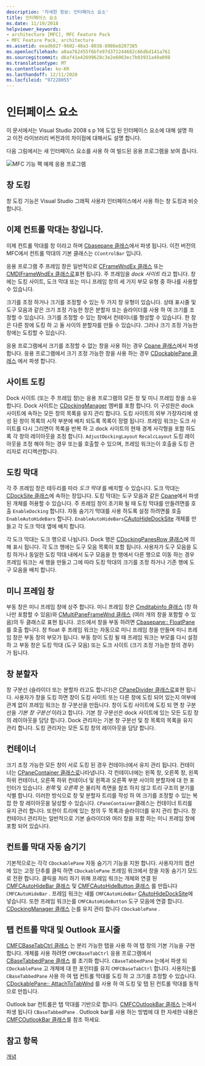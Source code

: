 ```yaml
---
description: '자세한 정보: 인터페이스 요소'
title: 인터페이스 요소
ms.date: 11/19/2018
helpviewer_keywords:
- architecture [MFC], MFC Feature Pack
- MFC Feature Pack, architecture
ms.assetid: eead6827-9602-40a3-8038-8986e8207385
ms.openlocfilehash: a0aa762455f6bfe97d371244682c66dbd141a761
ms.sourcegitcommit: d6af41e42699628c3e2e6063ec7b03931a49a098
ms.translationtype: MT
ms.contentlocale: ko-KR
ms.lasthandoff: 12/11/2020
ms.locfileid: "97228055"
---
```

# <a name="interface-elements"></a>인터페이스 요소

이 문서에서는 Visual Studio 2008 s p 1에 도입 된 인터페이스 요소에 대해 설명 하 고 이전 라이브러리 버전과의 차이점에 대해서도 설명 합니다.

다음 그림에서는 새 인터페이스 요소를 사용 하 여 빌드된 응용 프로그램을 보여 줍니다.

![MFC 기능 팩 예제 응용 프로그램](../mfc/media/mfc_featurepack.png "MFC 기능 팩 예제 응용 프로그램")

## <a name="window-docking"></a>창 도킹

창 도킹 기능은 Visual Studio 그래픽 사용자 인터페이스에서 사용 하는 창 도킹과 비슷합니다.

## <a name="control-bars-are-now-panes"></a>이제 컨트롤 막대는 창입니다.

이제 컨트롤 막대를 창 이라고 하며 [Cbasepane 클래스](reference/cbasepane-class.md)에서 파생 됩니다. 이전 버전의 MFC에서 컨트롤 막대의 기본 클래스는 `CControlBar` 입니다.

응용 프로그램 주 프레임 창은 일반적으로 [CFrameWndEx 클래스](reference/cframewndex-class.md) 또는 [CMDIFrameWndEx 클래스로](reference/cmdiframewndex-class.md)표현 됩니다. 주 프레임을 *dock 사이트* 라고 합니다. 창에는 도킹 사이트, 도크 막대 또는 미니 프레임 창의 세 가지 부모 유형 중 하나를 사용할 수 있습니다.

크기를 조정 하거나 크기를 조정할 수 있는 두 가지 창 유형이 있습니다. 상태 표시줄 및 도구 모음과 같은 크기 조정 가능한 창은 분할자 또는 슬라이더를 사용 하 여 크기를 조정할 수 있습니다. 크기를 조정할 수 있는 창에서 컨테이너를 형성할 수 있습니다. 한 창은 다른 창에 도킹 하 고 둘 사이의 분할자를 만들 수 있습니다. 그러나 크기 조정 가능한 창에는 도킹할 수 있습니다.

응용 프로그램에서 크기를 조정할 수 없는 창을 사용 하는 경우 [Cpane 클래스](reference/cpane-class.md)에서 파생 합니다.  응용 프로그램에서 크기 조정 가능한 창을 사용 하는 경우 [CDockablePane 클래스](reference/cdockablepane-class.md) 에서 파생 합니다.

## <a name="dock-site"></a>사이트 도킹

Dock 사이트 (또는 주 프레임 창)는 응용 프로그램의 모든 창 및 미니 프레임 창을 소유 합니다. Dock 사이트는 [CDockingManager](reference/cdockingmanager-class.md) 멤버를 포함 합니다. 이 구성원은 dock 사이트에 속하는 모든 창의 목록을 유지 관리 합니다. 도킹 사이트의 외부 가장자리에 생성 된 창이 목록의 시작 부분에 배치 되도록 목록이 정렬 됩니다. 프레임 워크는 도크 사이트를 다시 그리면이 목록을 반복 하 고 dock 사이트의 현재 경계 사각형을 포함 하도록 각 창의 레이아웃을 조정 합니다. `AdjustDockingLayout` `RecalcLayout` 도킹 레이아웃을 조정 해야 하는 경우 또는를 호출할 수 있으며, 프레임 워크는이 호출을 도킹 관리자로 리디렉션합니다.

## <a name="dock-bars"></a>도킹 막대

각 주 프레임 창은 테두리를 따라 *도크 막대* 를 배치할 수 있습니다. 도크 막대는 [CDockSite 클래스](reference/cdocksite-class.md)에 속하는 창입니다. 도킹 막대는 도구 모음과 같은 [Cpane](reference/cpane-class.md)에서 파생 된 개체를 허용할 수 있습니다. 주 프레임 창이 초기화 될 때 도킹 막대를 만들려면를 호출 `EnableDocking` 합니다. 자동 숨기기 막대를 사용 하도록 설정 하려면를 호출 `EnableAutoHideBars` 합니다. `EnableAutoHideBars`[CAutoHideDockSite](reference/cautohidedocksite-class.md) 개체를 만들고 각 도크 막대 옆에 배치 합니다.

각 도크 막대는 도크 행으로 나뉩니다. Dock 행은 [CDockingPanesRow 클래스](reference/cdockingpanesrow-class.md)에 의해 표시 됩니다. 각 도크 행에는 도구 모음 목록이 포함 됩니다. 사용자가 도구 모음을 도킹 하거나 동일한 도킹 막대 내에서 도구 모음을 한 행에서 다른 행으로 이동 하는 경우 프레임 워크는 새 행을 만들고 그에 따라 도킹 막대의 크기를 조정 하거나 기존 행에 도구 모음을 배치 합니다.

## <a name="mini-frame-windows"></a>미니 프레임 창

부동 창은 미니 프레임 창에 상주 합니다. 미니 프레임 창은 [Cmditabinfo 클래스](reference/cmditabinfo-class.md) (창 하나만 포함할 수 있음)와 [CMultiPaneFrameWnd 클래스](reference/cmultipaneframewnd-class.md) (여러 개의 창을 포함할 수 있음)의 두 클래스로 표현 됩니다. 코드에서 창을 부동 하려면 [Cbasepane:: FloatPane](reference/cbasepane-class.md#floatpane)를 호출 합니다. 창 float 후 프레임 워크는 자동으로 미니 프레임 창을 만들며 미니 프레임 창은 부동 창의 부모가 됩니다. 부동 창이 도킹 될 때 프레임 워크는 부모를 다시 설정 하 고 부동 창은 도킹 막대 (도구 모음) 또는 도크 사이트 (크기 조정 가능한 창의 경우)가 됩니다.

## <a name="pane-dividers"></a>창 분할자

창 구분선 (슬라이더 또는 분할자 라고도 합니다)은 [CPaneDivider 클래스로](reference/cpanedivider-class.md)표현 됩니다. 사용자가 창을 도킹 하면 창이 도킹 사이트 또는 다른 창에 도킹 되어 있는지 여부에 관계 없이 프레임 워크는 창 구분선을 만듭니다. 창이 도킹 사이트에 도킹 되 면 창 구분선을 *기본 창 구분선* 이라고 합니다. 기본 창 구분선은 dock 사이트에 있는 모든 도킹 창의 레이아웃을 담당 합니다. Dock 관리자는 기본 창 구분선 및 창 목록의 목록을 유지 관리 합니다. 도킹 관리자는 모든 도킹 창의 레이아웃을 담당 합니다.

## <a name="containers"></a>컨테이너

크기 조정 가능한 모든 창이 서로 도킹 된 경우 컨테이너에서 유지 관리 됩니다. 컨테이너는 [CPaneContainer 클래스로](reference/cpanecontainer-class.md)나타냅니다. 각 컨테이너에는 왼쪽 창, 오른쪽 창, 왼쪽 하위 컨테이너, 오른쪽 하위 컨테이너 및 왼쪽과 오른쪽 부분 사이의 분할자에 대 한 포인터가 있습니다. *왼쪽* 및 *오른쪽* 은 물리적 측면을 참조 하지 않고 트리 구조의 분기를 식별 합니다. 이러한 방식으로 창 및 분할자 트리를 작성 하 여 크기를 조정할 수 있는 복잡 한 창 레이아웃을 달성할 수 있습니다. `CPaneContainer`클래스는 컨테이너 트리를 유지 관리 합니다. 또한이 트리에 있는 창의 두 목록과 슬라이더를 유지 관리 합니다. 창 컨테이너 관리자는 일반적으로 기본 슬라이더와 여러 창을 포함 하는 미니 프레임 창에 포함 되어 있습니다.

## <a name="auto-hide-control-bars"></a>컨트롤 막대 자동 숨기기

기본적으로는 각각 `CDockablePane` 자동 숨기기 기능을 지원 합니다. 사용자가의 캡션에 있는 고정 단추를 클릭 하면 `CDockablePane` 프레임 워크에서 창을 자동 숨기기 모드로 전환 합니다. 클릭을 처리 하기 위해 프레임 워크는 개체와 연결 된 [CMFCAutoHideBar 클래스](reference/cmfcautohidebar-class.md) 및 [CMFCAutoHideButton 클래스](reference/cmfcautohidebutton-class.md) 를 만듭니다 `CMFCAutoHideBar` . 프레임 워크는 새를 `CMFCAutoHideBar` [CAutoHideDockSite](reference/cautohidedocksite-class.md)에 넣습니다. 또한 프레임 워크는를 `CMFCAutoHideButton` 도구 모음에 연결 합니다. [CDockingManager 클래스](reference/cdockingmanager-class.md) 는를 유지 관리 합니다 `CDockablePane` .

## <a name="tabbed-control-bars-and-outlook-bars"></a>탭 컨트롤 막대 및 Outlook 표시줄

[CMFCBaseTabCtrl 클래스](reference/cmfcbasetabctrl-class.md) 는 분리 가능한 탭을 사용 하 여 탭 창의 기본 기능을 구현 합니다. 개체를 사용 하려면 `CMFCBaseTabCtrl` 응용 프로그램에서 [CBaseTabbedPane 클래스](reference/cbasetabbedpane-class.md) 를 초기화 합니다. `CBaseTabbedPane` 는에서 파생 되 `CDockablePane` 고 개체에 대 한 포인터를 유지 `CMFCBaseTabCtrl` 합니다. 사용자는를 `CBaseTabbedPane` 사용 하 여 탭 컨트롤 막대를 도킹 하 고 크기를 조정할 수 있습니다. [CDockablePane:: AttachToTabWnd](reference/cdockablepane-class.md#attachtotabwnd) 를 사용 하 여 도킹 및 탭 된 컨트롤 막대를 동적으로 만듭니다.

Outlook bar 컨트롤은 탭 막대를 기반으로 합니다. [CMFCOutlookBar 클래스](reference/cmfcoutlookbar-class.md) 는에서 파생 됩니다 `CBaseTabbedPane` . Outlook bar를 사용 하는 방법에 대 한 자세한 내용은 [CMFCOutlookBar 클래스](reference/cmfcoutlookbar-class.md)를 참조 하세요.

## <a name="see-also"></a>참고 항목

[개념](mfc-concepts.md)
